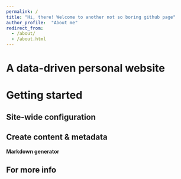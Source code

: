 ```yaml
---
permalink: /
title: "Hi, there! Welcome to another not so boring github page"
author_profile:  "About me"
redirect_from: 
  - /about/
  - /about.html
---
```




A data-driven personal website
======


Getting started
======


Site-wide configuration
------


Create content & metadata
------


**Markdown generator**


For more info
------
